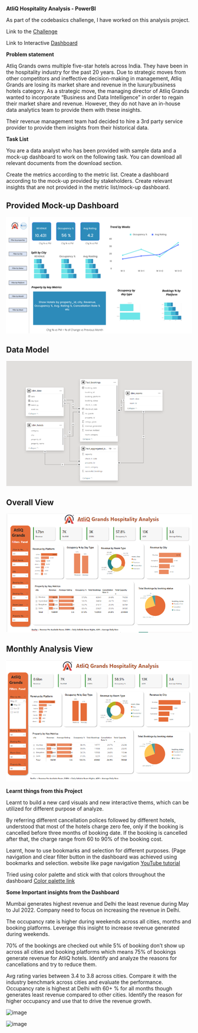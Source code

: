**AtliQ Hospitality Analysis - PowerBI**

As part of the codebasics challenge, I have worked on this analysis project.

Link to the [Challenge](https://codebasics.io/challenge/codebasics-resume-project-challenge)

Link to Interactive [Dashboard](https://app.powerbi.com/view?r=eyJrIjoiZmIyZThkYWUtN2UxYy00YjYzLThjNGItNjhjZmE3YWQ5MzBmIiwidCI6ImM2ZTU0OWIzLTVmNDUtNDAzMi1hYWU5LWQ0MjQ0ZGM1YjJjNCJ9)

**Problem statement**

Atliq Grands owns multiple five-star hotels across India. They have been in the hospitality industry for the past 20 years. Due to strategic moves from other competitors and ineffective decision-making in management, Atliq Grands are losing its market share and revenue in the luxury/business hotels category. As a strategic move, the managing director of Atliq Grands wanted to incorporate “Business and Data Intelligence” in order to regain their market share and revenue. However, they do not have an in-house data analytics team to provide them with these insights.

Their revenue management team had decided to hire a 3rd party service provider to provide them insights from their historical data.

**Task List**

You are a data analyst who has been provided with sample data and a mock-up dashboard to work on the following task. You can download all relevant documents from the download section.

Create the metrics according to the metric list.
Create a dashboard according to the mock-up provided by stakeholders.
Create relevant insights that are not provided in the metric list/mock-up dashboard.

## Provided Mock-up Dashboard
![Provided Mock-up Dashboard](https://github.com/Vaithegi-coder/Hospitality-Domain-Analysis/blob/main/Images/mock%20up%20dashboard_atliq%20grands.png)

## Data Model
![Data Model](https://github.com/Vaithegi-coder/Hospitality-Domain-Analysis/blob/main/Images/Data%20Model.png)

## Overall View
![Overall View](https://github.com/Vaithegi-coder/Hospitality-Domain-Analysis/blob/main/Images/Dashboard%20Image.png)

## Monthly Analysis View
![Monthly Analysis View](https://github.com/Vaithegi-coder/Hospitality-Domain-Analysis/blob/main/Images/Monthly%20Dashboard.png)

**Learnt things from this Project**

Learnt to build a new card visuals and new interactive thems, which can be utilized for different purpose of analyze.

By referring different cancellation polices followed by different hotels, understood that most of the hotels charge zero fee, only if the booking is cancelled before three months of booking date. If the booking is cancelled after that, the charge range from 60 to 90% of the booking cost.

Learnt, how to use bookmarks and selection for different purposes. (Page navigation and clear filter button in the dashboard was achieved using bookmarks and selection. website like page navigation [YouTube tutorial](https://www.youtube.com/watch?v=xCSYLrcLW00)

Tried using color palette and stick with that colors throughout the dashboard [Color palette link](https://colorhunt.co/)

**Some Important insights from the Dashboard**

Mumbai generates highest revenue and Delhi the least revenue during May to Jul 2022. Company need to focus on increasing the revenue in Delhi.

The occupancy rate is higher during weekends across all cities, months and booking platforms. Leverage this insight to increase revenue generated during weekends.

70% of the bookings are checked out while 5% of booking don’t show up across all cities and booking platforms which means 75% of bookings generate revenue for AtliQ hotels. Identify and analyze the reasons for cancellations and try to reduce them.

Avg rating varies between 3.4 to 3.8 across cities. Compare it with the industry benchmark across cities and evaluate the performance.
Occupancy rate is highest at Delhi with 60+ % for all months though generates least revenue compared to other cities. Identify the reason for higher occupancy and use that to drive the revenue growth.

![image](https://github.com/user-attachments/assets/1e6d0511-4711-4f47-8dae-9c79a4178e16)

![image](https://github.com/user-attachments/assets/72308056-2e56-4521-bc7e-2106ab074eed)
